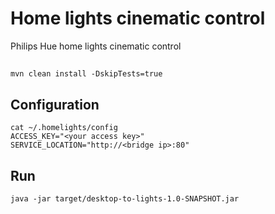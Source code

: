# Home lights cinematic control

Philips Hue home lights cinematic control

##
```
mvn clean install -DskipTests=true
```

## Configuration

```
cat ~/.homelights/config
ACCESS_KEY="<your access key>"
SERVICE_LOCATION="http://<bridge ip>:80"

```

## Run

```
java -jar target/desktop-to-lights-1.0-SNAPSHOT.jar
```
